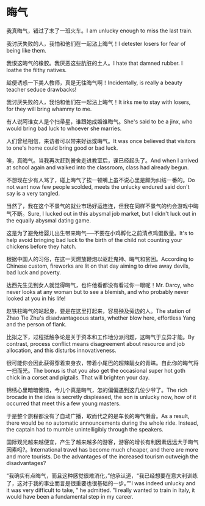 # 晦气

<p><span class="chinese">我真晦气，错过了末了一班火车。</span><span class="english">I am unlucky enough to miss the last train.</span></p>

<p><span class="chinese">我讨厌失败的人，我怕和他们在一起沾上晦气！</span><span class="english">I detester losers for fear of being like them.</span></p>

<p><span class="chinese">我恨这晦气的橡胶。我厌恶这些肮脏的土人。</span><span class="english">I hate that damned rubber. I loathe the filthy natives.</span></p>

<p><span class="chinese">趁便诱惑一下美人教师，真是无往晦气啊！</span><span class="english">Incidentally, is really a beauty teacher seduce drawbacks!</span></p>

<p><span class="chinese">我讨厌失败的人，我怕和他们在一起沾上晦气！</span><span class="english">It irks me to stay with losers, for they will bring whammy to me.</span></p>

<p><span class="chinese">有人说阿谁女人是个扫帚星，谁跟她成婚谁晦气。</span><span class="english">She's said to be a jinx, who would bring bad luck to whoever she marries.</span></p>

<p><span class="chinese">人们曾经相信，来访者可以带来好运或晦气。</span><span class="english">It was once believed that visitors to one's home could bring good or bad luck.</span></p>

<p><span class="chinese">唉，真晦气。当我再次赶到黉舍走进教室后，课已经起头了。</span><span class="english">And when I arrived at school again and walked into the classroom, class had already begun.</span></p>

<p><span class="chinese">不想现在少有人骂了，碰上晦气了挨一顿嘴上虽不说心里是颇为纠结一番的。</span><span class="english">Do not want now few people scolded, meets the unlucky endured said don't say is a very tangled.</span></p>

<p><span class="chinese">当然了，我在这个不景气的就业市场好运连连，但我在同样不景气的约会游戏中晦气不断。</span><span class="english">Sure, I lucked out in this abysmal job market, but I didn't luck out in the equally abysmal dating game.</span></p>

<p><span class="chinese">这是为了避免给婴儿出生带来晦气──不要在小鸡孵化之前清点鸡蛋数量。</span><span class="english">It's to help avoid bringing bad luck to the birth of the child not counting your chickens before they hatch.</span></p>

<p><span class="chinese">根据中国人的习俗，在这一天燃放鞭炮以驱赶鬼神、晦气和贫困。</span><span class="english">According to Chinese custom, fireworks are lit on that day aiming to drive away devils, bad luck and poverty.</span></p>

<p><span class="chinese">达西先生见到女人就觉得晦气，也许他看都没有看过你一眼呢！</span><span class="english">Mr. Darcy, who never looks at any woman but to see a blemish, and who probably never looked at you in his life!</span></p>

<p><span class="chinese">赵铁柱晦气的站起身，要是在这里打起来，容易殃及旁边的人。</span><span class="english">The station of Zhao Tie Zhu's disadvantageous starts, whether blow here, effortless Yang and the person of flank.</span></p>

<p><span class="chinese">比拟之下，过程抵触争论是关于资本和工作地分派问题，这晦气于立异才能。</span><span class="english">By contrast, process conflict means disagreement about resource and job allocation, and this disturbs innovativeness.</span></p>

<p><span class="chinese">很可能你会因此获得穿着束身衣，带着小尾巴的超辣靓女的青睐。自此你的晦气将一扫而光。</span><span class="english">The bonus is that you also get the occasional super hot goth chick in a corset and pigtails. That will brighten your day.</span></p>

<p><span class="chinese">锦绣心里暗暗懊恼，今儿个真是晦气，怎的偏偏遇到这几位少爷了。</span><span class="english">The rich brocade in the idea is secretly displeased, the son is unlucky now, how of it occurred that meet this a few young masters.</span></p>

<p><span class="chinese">于是整个旅程都没有了自动广播，取而代之的是车长的晦气懒音。</span><span class="english">As a result, there would be no automatic announcements during the whole ride. Instead, the captain had to mumble unintelligibly through the speakers.</span></p>

<p><span class="chinese">国际观光越来越便宜，产生了越来越多的游客，游客的增长有利因素远远大于晦气因素吗?。</span><span class="english">International travel has become much cheaper, and there are more and more tourists. Do the advantages of the increased tourism outweigh the disadvantages?</span></p>

<p><span class="chinese">“我确实有点晦气，而且这种感觉很难消化，”他承认道，“我已经想要在意大利训练了，这对于我的事业而言是很重要也很基础的一步。”</span><span class="english">"I was indeed unlucky and it was very difficult to take, " he admitted. "I really wanted to train in Italy, it would have been a fundamental step in my career.</span></p>

